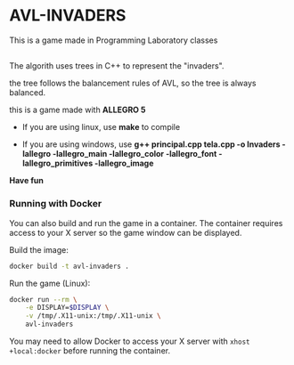 # AVL-INVADERS

This is a game made in Programming Laboratory classes

##
The algorith uses trees in C++ to represent the "invaders".

the tree follows the balancement rules of AVL, so the tree is always balanced.

this is a game made with **ALLEGRO 5**

- If you are using linux, use **make** to compile

- If you are using windows, use **g++  principal.cpp tela.cpp  -o Invaders  -lallegro -lallegro_main  -lallegro_color -lallegro_font -lallegro_primitives -lallegro_image**

**Have fun**

### Running with Docker

You can also build and run the game in a container. The container
requires access to your X server so the game window can be displayed.

Build the image:

```bash
docker build -t avl-invaders .
```

Run the game (Linux):

```bash
docker run --rm \
    -e DISPLAY=$DISPLAY \
    -v /tmp/.X11-unix:/tmp/.X11-unix \
    avl-invaders
```

You may need to allow Docker to access your X server with
`xhost +local:docker` before running the container.
